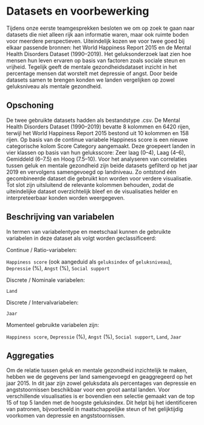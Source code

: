# Datasets en voorbewerking
Tijdens onze eerste teamgesprekken besloten we om op zoek te gaan naar datasets die niet alleen rijk aan informatie waren, maar ook ruimte boden voor meerdere perspectieven. Uiteindelijk kozen we voor twee goed bij elkaar passende bronnen: het World Happiness Report 2015 en de Mental Health Disorders Dataset (1990–2019). Het geluksonderzoek laat zien hoe mensen hun leven ervaren op basis van factoren zoals sociale steun en vrijheid. Tegelijk geeft de mentale gezondheidsdataset inzicht in het percentage mensen dat worstelt met depressie of angst. Door beide datasets samen te brengen konden we landen vergelijken op zowel geluksniveau als mentale gezondheid.

## Opschoning
De twee gebruikte datasets hadden als bestandstype .csv. De Mental Health Disorders Dataset (1990–2019) bevatte 8 kolommen en 6420 rijen, terwijl het World Happiness Report 2015 bestond uit 10 kolommen en 158 rijen.
Op basis van de continue variabele Happiness score is een nieuwe categorische kolom Score Category aangemaakt. Deze groepeert landen in vier klassen op basis van hun geluksscore: Zeer laag (0–4), Laag (4–6), Gemiddeld (6–7.5) en Hoog (7.5–10).
Voor het analyseren van correlaties tussen geluk en mentale gezondheid zijn beide datasets gefilterd op het jaar 2019 en vervolgens samengevoegd op landniveau. Zo ontstond één gecombineerde dataset die gebruikt kon worden voor verdere visualisatie.
Tot slot zijn uitsluitend de relevante kolommen behouden, zodat de uiteindelijke dataset overzichtelijk bleef en de visualisaties helder en interpreteerbaar konden worden weergegeven.

## Beschrijving van variabelen
In termen van variabelentype en meetschaal kunnen de gebruikte variabelen in deze dataset als volgt worden geclassificeerd:

Continue / Ratio-variabelen:

 `Happiness score` (ook aangeduid als `geluksindex` of `geluksniveau`), `Depressie` (%), `Angst` (%), `Social support`

Discrete / Nominale variabelen:

 `Land`

Discrete / Intervalvariabelen:

 `Jaar`

Momenteel gebruikte variabelen zijn:

 `Happiness score`, `Depressie` (%), `Angst` (%), `Social support`, `Land`, `Jaar`


## Aggregaties
Om de relatie tussen geluk en mentale gezondheid inzichtelijk te maken, hebben we de gegevens per land samengevoegd en geaggregeerd op het jaar 2015. In dit jaar zijn zowel geluksdata als percentages van depressie en angststoornissen beschikbaar voor een groot aantal landen.
Voor verschillende visualisaties is er bovendien een selectie gemaakt van de top 15 of top 5 landen met de hoogste geluksindex. Dit helpt bij het identificeren van patronen, bijvoorbeeld in maatschappelijke steun of het gelijktijdig voorkomen van depressie en angststoornissen.